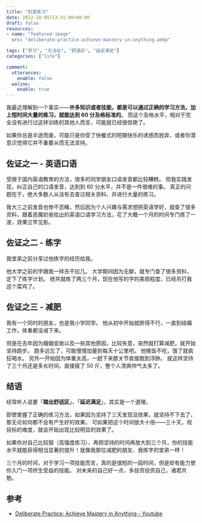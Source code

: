 ```yaml
---
title: "刻意练习"
date: 2022-10-05T13:31:00+08:00
draft: false
resources:
- name: "featured-image"
  src: "deliberate-practice-achieve-mastery-in-anything.webp"

tags: ["学习", "方法论", "舒适区", "延迟满足"]
categories: ["life"]

comment:
  utterances:
    enable: false
  waline:
    enable: true
---
```


我最近理解到一个事实——**许多知识或者技能，都是可以通过正确的学习方法，加上短时间大量的练习，就能达到 60 分及格标准的**。
而这个及格水平，相对于完全没有进行过这样训练的其他人而言，可能就已经很惊艳了。

如果你总是半途而废，可能只是你受了快餐式的短期快乐的诱惑而放弃，或者你潜意识觉得它并不重要从而无法坚持。


## 佐证之一 - 英语口语

受限于国内英语教育的方法，很多的同学朋友口语发音都比较糟糕。
但我实践发现，纠正自己的口语发音，达到到 60 分水平，并不是一件很难的事。
真正的问题在于，绝大多数人从没有去查过相关资料、并进行大量的练习。

我大三之前发音也惨不忍睹，然后因为个人兴趣与需求想把英语学好，就查了很多资料，跟着恶魔奶爸给出的英语口语学习方法，花了大概一个月的时间专门练了一波，效果立竿见影。

## 佐证之二 - 练字

我堂弟之前分享过他练字的经历给我。

他大学之前的字跟我一样丑不拉几。
大学期间因为无聊，就专门查了很多资料，定下了练字计划。
统共就练了两三个月，现在他写的字的美观程度，已经吊打我这个菜鸡了。

## 佐证之三 - 减肥

我有一个同村的朋友，也是我小学同学。
他从初中开始就胖得不行，一直到结婚工作，体重都没减下来。

但是在去年因为婚姻变故以及一些其他原因，比较失意，突然就打算减肥，就开始坚持跑步。
跑多远忘了，可能慢慢加量到每天十公里吧。
他晚饭不吃，饿了就疯狂喝水。
另外一开始因为体重太高，一趟下来膝关节直接跑到浮肿。
就这样坚持了三个月还是多长时间，直接瘦了 50 斤，整个人清爽帅气太多了。

## 结语

经常听人说要「**踏出舒适区**」、「**延迟满足**」，其实是一个道理。

即使掌握了正确的练习方法，如果因为坚持了三天发现没效果，就坚持不下去了，那无论如何都不会有产生好的效果。
可如果把这个时间放大十倍——三十天，视目标的难度，就会开始出现比较明显的效果了。

如果你对自己比较狠（高强度练习），再把坚持的时间再放大到三个月，你的技能水平就能获得相当显著的提升！就像我那位减肥的朋友、我练字的堂弟一样！

三个月的时间，对于学习一项技能而言，真的是很短的一段时间，但是却有能力使你入门一项终生受益的技能。
对未来的自己好一点，多投资投资自己，诸君共勉。

## 参考

- [Deliberate Practice: Achieve Mastery in Anything - Youtube](https://www.youtube.com/watch?v=1-sjUoGO250)
